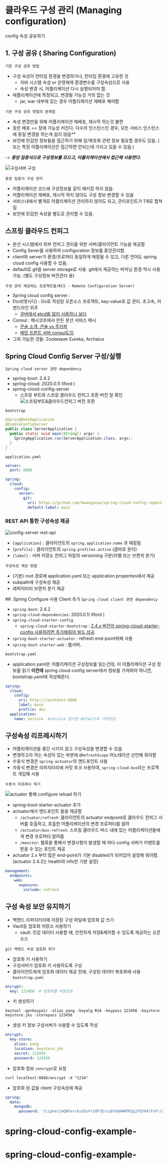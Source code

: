 # 클라우드 구성 관리 (Managing configuration)
config 속성 공유하기


## 1. 구성 공유 ( Sharing Configuration)
`기존 구성 공유 방법`
- 구성 속성이 런타임 환경을 변경하거나, 런타임 환경에 고유한 것
    - 자바 시스템 속성 or 운영체제 환경변수를 구성속성으로 사용
    - 속성 변경 시, 어플리케이션 다시 실행되어야 함.
- 애플리케이션에 특정되고, 변경될 가능성 거의 없는 것
    - jar, war 내부에 있는 경우 어플리케이션 재배포 해야함
  
`기존 구성 공유 방법의 문제점`
- 속성 변경만을 위해 어플리케이션 재배포, 재시작 하는것 불편
- 잦은 배포 == 장애 가능성 커진다. 다수의 인스턴스인 경우, 모든 서비스 인스턴스에 동일 변경을 하는게 쉽지 않음**
- 보안에 민감한 정보들을 접근하기 위해 암/복호화 관련 정보 필요할 경우도 있음. ( 또는 특정 어플리케이션은 접근하면 안되는데 가지고 있을 수 있음.)

-> ***중앙 집중식으로 구성정보를 모으고, 어플리케이션에서 접근해 사용한다.***
  
![구성서버 구성](./images/spring-cloud-config.jpg)

  `중앙 집중식 구성 관리`
- 어플리케이션 코드에 구성정보를 같이 패키징 하지 않음.
- 어플리케이션 재배포, 재시작 하지 않아도 구성 정보 변경할 수 있음
- 서비스내에서 별개로 어플리케이션 관리하지 않아도 되고, 관리포인트가 1개로 합쳐짐
- 보안에 민감한 속성을 별도로 관리할 수 있음.

## 스프링 클라우드 컨피그
- 분산 시스템에서 외부 컨피그 관리를 위한 서버/클라이언트 기능을 제공함
- Config Sever를 사용하여 configuration 정보를 중앙관리함.
- client와 server가 환경/프로퍼티 동일하게 매핑될 수 있고, 다른 언어도 spring cloud config 사용할 수 있음.
- default로 git을 server storage로 사용. git에서 제공하는 버저닝 환경 역시 사용 가능. (별도 구성정보 버전관리 용)

`구성 관리 제공하는 프로젝트들(RCS - Remote Configuration Server)`
- Spring cloud config server :  
- Etcd(엣시디) : Go로 작성된 오픈소스 프로젝트, key-value로 값 관리. 초고속, 커맨드라인 위주
    - [쿠버에서 etcd를 많이 사용하나 보다](https://kubernetes.io/docs/setup/production-environment/tools/kubeadm/setup-ha-etcd-with-kubeadm/)
- Consul : 해시코프에서 만든 분산 서비스 메시
    - [콘술 소개, 콘술 vs 주키퍼](https://medium.com/giljae/hashicorp%EC%82%AC%EC%9D%98-consul-consul-template-%EC%86%8C%EA%B0%9C-cc0837533fbc)
    - [배민 프론트 서버 consul도입](https://woowabros.github.io/tools/2018/10/08/location-service-with-rcs.html)
- 그외 가능한 것들: Zookeeper Eureka, Archaius


## Spring Cloud Config Server 구성/실행
`Spring cloud server 관련 dependency`
- spring-boot: 2.4.2
- spring-cloud: 2020.0.1( Ilford )
- spring-cloud-config-server
    - 스프링 부트와 스프링 클라우드 컨피그 호환 버전 잘 확인
![스프링부트&클라우드컨피그 버전 호환](./images/boot&cloud-config_capability.png)


`bootstrap`
```java
@SpringBootApplication
@EnableConfigServer
public class ServerApplication {
  public static void main(String[] args) {
    SpringApplication.run(ServerApplication.class, args);
  }
}
```
`application.yaml`
```yaml
server:
  port: 8888

spring:
  cloud:
    config:
      server:
        git:
          uri: https://github.com/kwanguuuu/spring-cloud-config-repository
          default-label: main
```

### REST API 통한 구성속성 제공
![config-server rest-api](./images/config-server-rest-api.jpg)
- `{application}` : 클라이언트의  `spring.application.name` 과 매핑됨
- `{profile}` : 클라이언트의 `spring.profiles.active` (콤마로 분리)
- `{label}` : 서버 저장소 컨피그 파일의 versioning 구분(라벨 또는 브랜치 분기)
  
`구성속성 제공 방법`
- (기본) root 경로에 application.yaml 또는 application.properties에서 제공
- subpath에 구성속성 제공
- 레퍼지터리 브랜치 분기 제공


##. Spring Configure 사용 Client 추가
`Spring cloud client 관련 dependency`
- `spring-boot`: 2.4.2
- `spring-cloud-dependencies`: 2020.0.1( Ilford )
- `spring-cloud-starter-config`
  - `spring-cloud-starter-bootstrap` : [2.4.x 버전의 spring-cloud-starter-config 사용하려면 추가해줘야 빌드 성공](https://github.com/spring-projects/spring-boot/issues/24216#issuecomment-741523524)
- `spring-boot-starter-actuator` : refresh end-point위해 사용
- `spring-boot-starter-web` : 웹서버..

`bootstrap.yaml`
- application.yaml은 어플리케이션 구성정보를 읽는건데, 이 어플리케이션 구성 정보를 읽기 **이전에** spring cloud config server에서 정보를 가져와야 하니깐, bootstrap.yaml에 작성해준다. 
```yaml
spring:
  cloud:
    config:
      uri: http://localhost:8888
      label: main
      profile: dev
  application:
    name: service  #service 없으면 default로 가져온당.
```

## 구성속성 리프레시하기
- 어플리케이션을 중단 시키지 않고 구성속성을 변경할 수 있음
- 변경하고자 하는 속성이 있는 부분에 `@RefreshScope` 어노테이션 선언해 줘야함
- 수동식 변경은 `spring-actuator`의 엔드포인트 사용
- 자동식 변경은 리퍼지터리에 커밋 후크 사용하여, `spring-cloud-bus`라는 프로젝트 개입해 사용

`수동식 리프레시 하기`
  
![actuator 통해 configure reload 하기](./images/2_actuator_endpoints-879.png)
- spring-boot-starter-actuator 추가
- actuator에서 엔드포인트 들을 제공함
    - `/actuator/refresh`: 클라이언트의 actuator endpoint로 클라우드 컨피그 서버를 호출하고, 호출한 어플리케이션의 변경 프로퍼티를 알려
    - `/actuator/bus-refresh`: 스프링 클라우드 버스 내에 있는 어플리케이션들에게 변경 프로퍼티 알려줌
    - `/monitor`: 웹훅을 통해서 변경사항이 발생할 때 마다 config 서버가 이벤트를 받을 수 있는 포인트 제공
- actuator 2.x 부터 많은 end-point가 기본 disabled가 되어있어 설정해 줘야함. (actuator 2.4.2는 health와 info만 기본 설정)
```yaml
management:
  endpoints:
    web:
      exposure:
        include: refresh
```

## 구성 속성 보안 유지하기
- 백엔드 리퍼지터리에 저장된 구성 파일에 암호화 값 쓰기
- Vault등 암호화 저장소 사용하기
    - vault: 민감 데이터 사용할 때, 안전하게 저장&제어할 수 있도록 제공하는 오픈소스
  
`git 백엔드 속성 암호화 하기`
- 암호화 키 사용하기
- 구성서버가 암호화 키 사용하도록 구성
- 클라이언트에게 암호화 데이터 제공 전에, 구성된 데이터 복호화에 사용
`bootstrap.yaml`
```yaml
encrypt:
  key: 123456  # 암호화할 비밀번호
```
- 키 생성하기
```shell
keytool -genkeypair -alias pang -keyalg RSA -keypass 123456 -keystore keystore.jks -storepass 123456
```
- 생성 키 정보 구성서버가 사용할 수 있도록 작성
```yaml
encrypt:
  key-store:
    alias: pang
    location: keystore.jks
    secret: 123456
    password: 123456
```
- 암호화 정보 `/encrypt`로 요청
```shell
curl localhost:8888/encrypt -d "1234"
```
- 암호화 된 값을 client 구성속성에 제공
```yaml
spring:
  data:
    mongodb:
      password: '{cipher}AQBFerckxSDsF+3dFtB/csB7ebKWKPRZg37QY84lFxPr/XcinaQ7U9hZBOle39EDZc0RbG6Qbie7CvgVRvTF+A8HnqTPBQ0TUd3CGgaikT/q9tSOb/IjTJNoYJPsCTgzm8DvoOAbSR+tzZiF1vKVvF60vdMhNoacyk0AjRfKpDXbyk70lM5FHhJPFqs7a9clHgf8x1PRC9k3XbrmNuO3jt/mjAc1ohmNVNTNbzg+geGmZZ1HZvZ8muI5Nlz8N+wNx/qhCeHD/IMUrQm56Z7iKlKY6oonlFyukv+ZvUinYbGUFcbxLWxSCbJh7RJgQpScewaCVkKT3+ARyO596UNxU3xaUxSq5/qzVFPdWXsoxvXRBAna3AjA0rXPl+T82dUWgjo=' 

```
# spring-cloud-config-example-
# spring-cloud-config-example-
